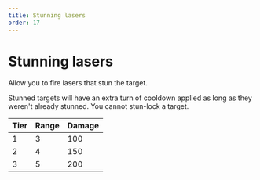 ```yaml
---
title: Stunning lasers
order: 17
---
```


# Stunning lasers

Allow you to fire lasers that stun the target.

Stunned targets will have an extra turn of cooldown applied as long as they weren't already stunned. You cannot stun-lock a target.

| Tier | Range | Damage |
| --- | --- | --- |
| 1 | 3 | 100 |
| 2 | 4 | 150 |
| 3 | 5 | 200 |
